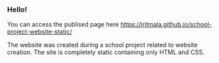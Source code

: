 ### Hello!

You can access the publised page here https://jritmala.github.io/school-project-website-static/

The website was created during a school project related to website creation. The site is completely static containing only HTML and CSS. 
